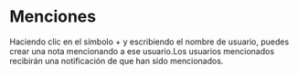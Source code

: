 # Menciones

Haciendo clic en el símbolo + y escribiendo el nombre de usuario, puedes crear una nota mencionando a ese usuario.Los usuarios mencionados recibirán una notificación de que han sido mencionados.
